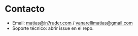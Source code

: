 # Contacto

- Email: matias@in7ruder.com / vanarellimatias@gmail.com
- Soporte técnico: abrir issue en el repo.

